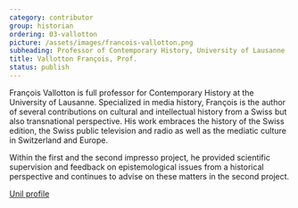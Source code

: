 ```yaml
---
category: contributor
group: historian
ordering: 03-vallotton
picture: /assets/images/francois-vallotton.png
subheading: Professor of Contemporary History, University of Lausanne
title: Vallotton François, Prof.
status: publish
---
```


François Vallotton is full professor for Contemporary History at the University of Lausanne. Specialized in media history, François is the author of several contributions on cultural and intellectual history from a Swiss but also transnational perspective. His work embraces the history of the Swiss edition, the Swiss public television and radio as well as the mediatic culture in Switzerland and Europe.

Within the first and the second impresso project, he provided scientific supervision and feedback on epistemological issues from a historical perspective and continues to advise on these matters in the second project. 

[Unil profile](https://www.unil.ch/hist/fr/home/menuinst/collaborateurrices/histoire-contemporaine-1/vallotton-francois-1.html)
